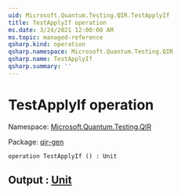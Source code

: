 ```yaml
---
uid: Microsoft.Quantum.Testing.QIR.TestApplyIf
title: TestApplyIf operation
ms.date: 3/24/2021 12:00:00 AM
ms.topic: managed-reference
qsharp.kind: operation
qsharp.namespace: Microsoft.Quantum.Testing.QIR
qsharp.name: TestApplyIf
qsharp.summary: ''
---
```


# TestApplyIf operation

Namespace: [Microsoft.Quantum.Testing.QIR](xref:Microsoft.Quantum.Testing.QIR)

Package: [qir-gen](https://nuget.org/packages/qir-gen)




```qsharp
operation TestApplyIf () : Unit
```


## Output : [Unit](xref:microsoft.quantum.lang-ref.unit)

